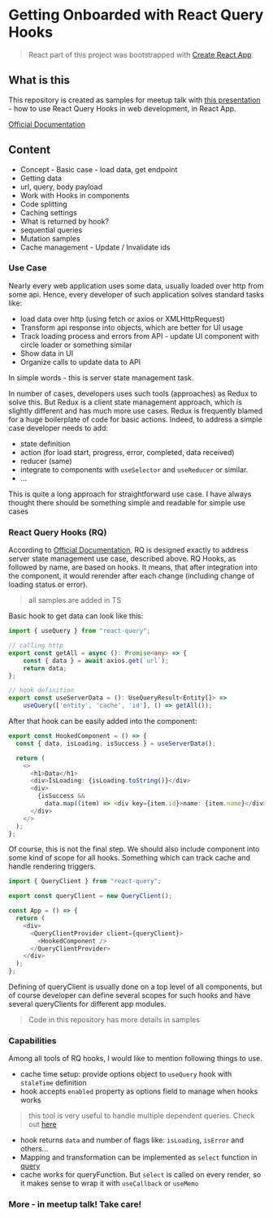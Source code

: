 # Getting Onboarded with Reaсt Query Hooks

> React part of this project was bootstrapped with [Create React App](https://github.com/facebook/create-react-app).

## What is this

This repository is created as samples for meetup talk with [this presentation](https://slides.com/valentinkononov/react-query-hooks/) - how to use React Query Hooks in web development, in React App.

[Official Documentation](https://tanstack.com/query/v4/docs/overview) 

## Content

* Concept - Basic case - load data, get endpoint
* Getting data
* url, query, body payload
* Work with Hooks in components
* Code splitting
* Caching settings
* What is returned by hook?
* sequential queries
* Mutation samples
* Cache management - Update / Invalidate ids

### Use Case

Nearly every web application uses some data, usually loaded over http from some api. 
Hence, every developer of such application solves standard tasks like:

* load data over http (using fetch or axios or XMLHttpRequest)
* Transform api response into objects, which are better for UI usage
* Track loading process and errors from API - update UI component with circle loader or something similar
* Show data in UI
* Organize calls to update data to API

In simple words - this is server state management task.

In number of cases, developers uses such tools (approaches) as Redux to solve this. But Redux is a client state management approach, which is slightly different and has much more use cases.
Redux is frequently blamed for a huge boilerplate of code for basic actions. Indeed, to address a simple case developer needs to add:

* state definition
* action (for load start, progress, error, completed, data received)
* reducer (same)
* integrate to components with `useSelector` and `useReducer` or similar.
* ...

This is quite a long approach for straightforward use case. I have always thought there should be something simple and readable for simple use cases

### React Query Hooks (RQ)

According to [Official Documentation](https://tanstack.com/query/v4/docs/overview), RQ is designed exactly to address server state management use case, described above.
RQ Hooks, as followed by name, are based on hooks. It means, that after integration into the component, it would rerender after each change (including change of loading status or error).

> all samples are added in TS

Basic hook to get data can look like this:

```typescript
import { useQuery } from "react-query";

// calling http
export const getAll = async (): Promise<any> => {
    const { data } = await axios.get(`url`);
    return data;
};

// hook definition
export const useServerData = (): UseQueryResult<Entity[]> =>
    useQuery(['entity', 'cache', 'id'], () => getAll());
```

After that hook can be easily added into the component:

```typescript
export const HookedComponent = () => {
  const { data, isLoading, isSuccess } = useServerData();

  return (
    <>
      <h1>Data</h1>
      <div>IsLoading: {isLoading.toString()}</div>
      <div>
        {isSuccess &&
          data.map((item) => <div key={item.id}>name: {item.name}</div>)}
      </div>
    </>
  );
};
```

Of course, this is not the final step. We should also include component into some kind of scope for all hooks. Something which can track cache and handle rendering triggers.

```typescript
import { QueryClient } from "react-query";

export const queryClient = new QueryClient();

const App = () => {
  return (
    <div>
      <QueryClientProvider client={queryClient}>
        <HookedComponent />
      </QueryClientProvider>
    </div>
  );
};
```

Defining of queryClient is usually done on a top level of all components, but of course developer can define several scopes for such hooks and have several queryClients for different app modules.

> Code in this repository has more details in samples

### Capabilities

Among all tools of RQ hooks, I would like to mention following things to use.

* cache time setup: provide options object to `useQuery` hook with `staleTime` definition
* hook accepts `enabled` property as options field to manage when hooks works

> this tool is very useful to handle multiple dependent queries. Check out [here](./src/App.tsx)

* hook returns `data` and number of flags like: `isLoading`, `isError` and others...
* Mapping and transformation can be implemented as `select` function in [query](./src/query/game-of-thrones/house.query.ts)
* cache works for queryFunction. But `select` is called on every render, so it makes sense to wrap it with `useCallback` or `useMemo`

### More - in meetup talk! Take care!
